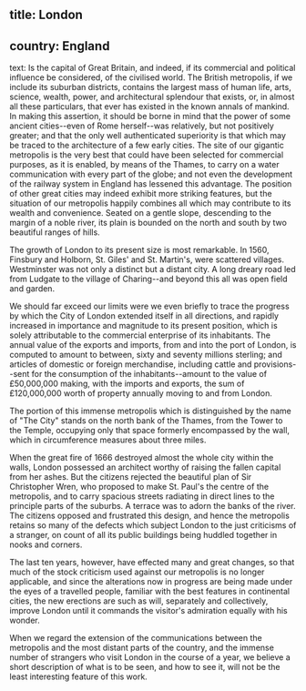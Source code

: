 title: London
----
country: England
----
text: Is the capital of Great Britain, and indeed, if its commercial and political influence be considered, of the civilised world. The British metropolis, if we include its suburban districts, contains the largest mass of human life, arts, science, wealth, power, and architectural splendour that exists, or, in almost all these particulars, that ever has existed in the known annals of mankind. In making this assertion, it should be borne in mind that the power of some ancient cities--even of Rome herself--was relatively, but not positively greater; and that the only well authenticated superiority is that which may be traced to the architecture of a few early cities. The site of our gigantic metropolis is the very best that could have been selected for commercial purposes, as it is enabled, by means of the Thames, to carry on a water communication with every part of the globe; and not even the development of the railway system in England has lessened this advantage. The position of other great cities may indeed exhibit more striking features, but the situation of our metropolis happily combines all which may contribute to its wealth and convenience. Seated on a gentle slope, descending to the margin of a noble river, its plain is bounded on the north and south by two beautiful ranges of hills.

The growth of London to its present size is most remarkable. In 1560, Finsbury and Holborn, St. Giles' and St. Martin's, were scattered villages. Westminster was not only a distinct but a distant city. A long dreary road led from Ludgate to the village of Charing--and beyond this all was open field and garden.

We should far exceed our limits were we even briefly to trace the progress by which the City of London extended itself in all directions, and rapidly increased in importance and magnitude to its present position, which is solely attributable to the commercial enterprise of its inhabitants. The annual value of the exports and imports, from and into the port of London, is computed to amount to between, sixty and seventy millions sterling; and articles of domestic or foreign merchandise, including cattle and provisions--sent for the consumption of the inhabitants--amount to the value of £50,000,000 making, with the imports and exports, the sum of £120,000,000 worth of property annually moving to and from London.

The portion of this immense metropolis which is distinguished by the name of "The City" stands on the north bank of the Thames, from the Tower to the Temple, occupying only that space formerly encompassed by the wall, which in circumference measures about three miles.

When the great fire of 1666 destroyed almost the whole city within the walls, London possessed an architect worthy of raising the fallen capital from her ashes. But the citizens rejected the beautiful plan of Sir Christopher Wren, who proposed to make St. Paul's the centre of the metropolis, and to carry spacious streets radiating in direct lines to the principle parts of the suburbs. A terrace was to adorn the banks of the river. The citizens opposed and frustrated this design, and hence the metropolis retains so many of the defects which subject London to the just criticisms of a stranger, on count of all its public buildings being huddled together in nooks and corners.

The last ten years, however, have effected many and great changes, so that much of the stock criticism used against our metropolis is no longer applicable, and since the alterations now in progress are being made under the eyes of a travelled people, familiar with the best features in continental cities, the new erections are such as will, separately and collectively, improve London until it commands the visitor's admiration equally with his wonder.

When we regard the extension of the communications between the metropolis and the most distant parts of the country, and the immense number of strangers who visit London in the course of a year, we believe a short description of what is to be seen, and how to see it, will not be the least interesting feature of this work.